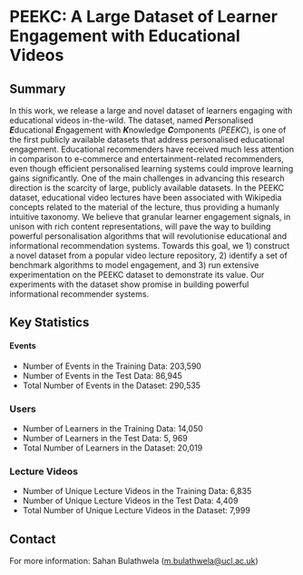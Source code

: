 # PEEKC: A Large Dataset of Learner Engagement with Educational Videos

## Summary

In this work, we release a large and novel dataset of learners engaging with educational videos in-the-wild. The dataset, named ***P***ersonalised ***E***ducational ***E***ngagement with ***K***nowledge ***C***omponents (*PEEKC*), is one of the first publicly available datasets that address personalised educational engagement.
Educational recommenders have received much less attention in comparison to e-commerce and entertainment-related recommenders, even though efficient personalised learning systems could improve learning gains significantly.
One of the main challenges in advancing this research direction is the scarcity of large, publicly available datasets. In the PEEKC dataset, educational video lectures have been associated with Wikipedia concepts related to the material of the lecture, thus providing a humanly intuitive taxonomy. We believe that granular learner engagement signals, in unison with rich content representations, will pave the way to building powerful personalisation algorithms that will revolutionise educational and informational recommendation systems. Towards this goal, we 1) construct a novel dataset from a popular video lecture repository, 2) identify a set of benchmark algorithms to model engagement, and 3) run extensive experimentation on the PEEKC  dataset to demonstrate its value. Our experiments with the dataset show promise in building powerful informational recommender systems.

## Key Statistics

#### Events
- Number of Events in the Training Data: 203,590
- Number of Events in the Test Data: 86,945
- Total Number of Events in the Dataset: 290,535
### Users
- Number of Learners in the Training Data: 14,050
- Number of Learners in the Test Data: 5, 969
- Total Number of Learners in the Dataset: 20,019 

### Lecture Videos
- Number of Unique Lecture Videos in the Training Data: 6,835
- Number of Unique Lecture Videos in the Test Data: 4,409
- Total Number of Unique Lecture Videos in the Dataset: 7,999

## Contact

For more information: Sahan Bulathwela (m.bulathwela@ucl.ac.uk)
